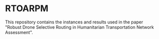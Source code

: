 # RTOARPM
This repository contains the instances and results used in the paper "Robust Drone Selective Routing in Humanitarian Transportation Network Assessment".
